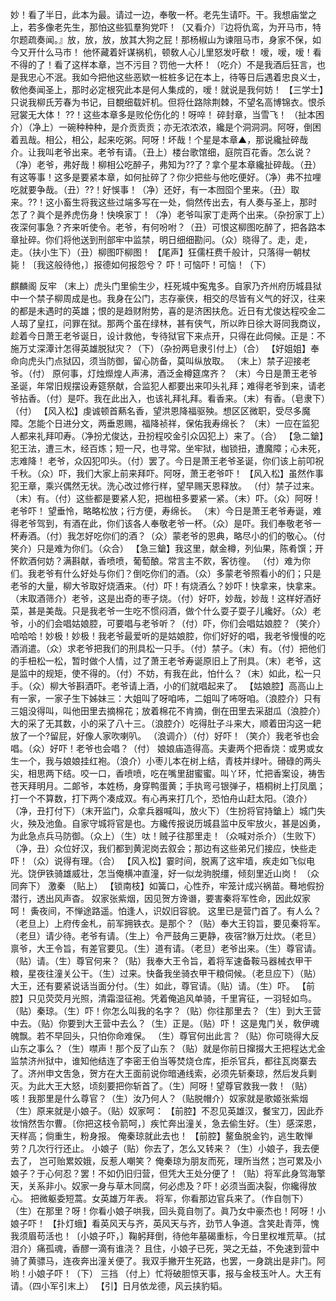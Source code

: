 <!-- { "loadSidebar": true } -->
妙！看了半日，此本为最。请过一边，奉敬一杯。老先生请吓。干。我想庙堂之上，若多像老先生，那怕这些狐羣狗党吓！（又看介）『边将仇鸾，为开马市，特尔题疏奏闻。』放，放，放，放其大狗之屁！那杨椒山为谏阻马市，身家不保，如今又开什么马市！
他怀藏着奸谋祸机，顿敎人心儿里怒发吁欷！
嗳，嗳，嗳！看不得的了！看了这样本章，岂不污目？罚他一大杯！（吃介）不是我酒后狂言，也是我忠心不泯。我如今把他这些恶欵一桩桩多记在本上，待等日后遇着忠良义士，敎他奏闻圣上，那时必定根究此本是何人集成的，嗳！就说是我何妨！
【三学士】只说我柳氏芳春为书记，目覩细载奸机。但将仕路除荆棘，不望名高博锦衣。恨杀冠裳无大体！
??！这些本章多是败伦伤化的！呀啐！
碎封章，当雪飞！
（扯本困介）（净上）一碗种种种，是介贡贡贡；亦无浓浓浓，纔是个洞洞洞。阿呀，倒困着厾哉。相公，相公，起来吃粥。阿呀！坏哉！个星是本章▲，那说纔扯碎哉介。让我叫老爷出来。老爷有请。（丑上）楼台歌馆细，庭院百花香。怎么说？（净）老爷，弗好哉！柳相公吃醉子，弗知为??了？拿个星本章纔扯碎哉。（丑）有这等事！这多是要紧本章，如何扯碎了？你少把些与他吃便好。（净）弗不拉哩吃就要争哉。（丑）??！好悞事！（净）还好，有一本囫囵个里来。（丑）取来。??！这小畜生将我这些过端多写在一处，倘然传出去，有人奏与圣上，那时怎了？眞个是养虎伤身！快唤家丁！（净）老爷叫家丁走两个出来。（杂扮家丁上）夜深何事急？齐来听使令。老爷，有何吩咐？（丑）可恨这柳图吃醉了，把各路本章扯碎。你们将他送到刑部牢中监禁，明日细细勘问。（众）晓得了。走，走，走。（扶小生下）（丑）柳图吓柳图！
【尾声】狂儒枉费千般计，只落得一朝杖毙！〔我这般待他，〕报德如何报怨兮？
吓！可恼吓！可恼！（下）
 
麒麟阁
反牢
（末上）虎头门里偷生少，枉死城中寃鬼多。自家乃齐州府历城县狱中一个禁子柳周成是也。我身在公门，志存豪侠，相交的尽皆有义气的好汉，往来的都是未遇时的英雄；恨的是趋财附势，喜的是济困扶危。近日有尤俊达程咬金二人刼了皇扛，问罪在狱。那两个虽在绿林，甚有侠气，所以昨日徐大哥同我商议，趁着今日萧王老爷诞日，设计救他，专待狱官下来点开，只得在此伺候。正是：不施万丈深潭计怎得英雄脱狱灾？（下）（杂扮两皂隶引付上）（合）
【好姐姐】奉命向虎头门点狱囚，须当防御，留心防备，莫叫纵放取。
（末上）禁子迎接老爷。（付）
原何事，灯烛爃煌人声沸，酒泛金樽筵席齐？
（末）今日是萧王老爷圣诞，年常旧规摆设寿筵祭献，合监犯人都要出来叩头礼拜；难得老爷到来，请老爷拈香。（付）是吓。我在此出入，也该礼拜礼拜。看香来。（末）有香。（皂隶下）（付）
【风入松】虔诚顿首爇名香，望洪恩降福驱殃。想区区微职，受尽多魔障。怎能个日进分文，两垂恩赐，福降祯祥，保佑我寿绵长？
（末）一应在监犯人都来礼拜叩寿。（净扮尤俊达，丑扮程咬金引众囚犯上）来了。（合）
【急二鎗】犯王法，遭三木，经百炼；短一尺，也寻常。坐牢狱，枷锁扭，遭魔障；心未死，志难降！
老爷，众囚犯叩头。（付）罢了。今日是萧王老爷圣诞，你们该上前叩祝千秋。（众）吓，我们大家上前来拜吓。阿呀，萧王老爷吓！
【风入松】虽然作事犯王章，乘兴偶然无状。洗心改过修行样，望早赐天恩释放。
（付）禁子过来。（末）有。（付）这些都是要紧人犯，把枷杻多要紧一紧。（末）吓。（众）阿呀！老爷吓！
望垂怜，略略松放；行方便，寿绵长。
（末）今日是萧王老爷寿诞，难得老爷驾到，有酒在此，你们该各人奉敬老爷一杯。（众）是吓。我们奉敬老爷一杯寿酒。（付）我怎好吃你们的酒？（众）蒙老爷的恩典，略尽小的们的敬心。（付笑介）只是难为你们。（众合）
【急三鎗】我这里，献金樽，列仙果，陈肴馔；开怀飮酒何妨？满斟献，香喷喷，葡萄酿。常言主不飮，客彷徨。
（付）难为你们。我老爷有什么好处与你们？倒吃你们的酒。（众）多蒙老爷照看小的们；只是老爷的大量，柳大爷取好烧酒来。（付）吓！有烧酒么？妙吓！快拿来，快拿来。（末取酒筛介）老爷，这是出奇的枣子烧。（付）好吓，妙哉，妙哉！这样好酒好菜，甚是美哉。只是我老爷一生吃不惯闷酒，做个什么耍子耍子儿纔好。（众）老爷，小的们会唱姑娘腔，可要唱与老爷听？（付）吓，你们会唱姑娘腔？（笑介）哈哈哈！妙极！妙极！我老爷最爱听的是姑娘腔，你们好好的唱，我老爷慢慢的吃酒消遣。（众）求老爷把我们的刑具松一只手。（付）禁子。（末）有。（付）把他们的手杻松一松，暂时做个人情，过了萧王老爷寿诞原旧上了刑具。（末）老爷，这是监中的规矩，使不得的。（付）不妨，有我在此，怕什么？（末）如此，松一只手。（众）柳大爷斟酒吓。老爷请上酒，小的们就唱起来了。
【姑娘腔】高高山上有一家，一家子生下姊妹三：大姐叫了呀咱咘，二姐叫了咘呀咱。（浪腔介）只有三姐没得叫，叫他田里去摘棉花；放着棉花不肯摘，倒在田里去采甜瓜（浪腔介）大的采了无其数，小的采了八十三。（浪腔介）吃得肚子斗来大，顺着田沟这一耙放了一个?留屁，好像人家吹喇叭。
（浪调介）（付）好吓！（笑介）我老爷也会唱。（众）好吓！老爷也会唱？（付）
娘娘庙造得高。夫妻两个把香烧：或男或女生一个，我与娘娘挂红袍。（浪介）小枣儿本在树上结，青枝并绿叶。磆碌的两头尖，相思两下结。咬一口，香喷喷，吃在嘴里甜蜜蜜。叫丫环，忙把香案设，祷吿苍天拜明月。二郞爷，本姓杨，身穿鸭蛋黄；手执弯弓银弹子，梧桐树上打凤凰；打一个不算数，打下两个凑成双。有心再来打几个，恐怕舟山赶太阳。（浪介）
（净，丑打付下）（末开监门，众拿兵器喊叫，放火下）（生扮将官持鎗上）城门失火，殃及池鱼。自家守城将官是也。方纔传报说历城县监中反牢放火，甚是凶勇，为此急点兵马防御。（众上）（生）呔！贼子往那里走！（众喊对杀介）（生败下）（净，丑）众位好汉，我们都到黄泥岗去叙会；那边有这些弟兄们接应，快些走吓！（众）说得有理。（合）
【风入松】霎时间，脱离了这牢墙，疾走如飞似电光。饶伊铁骑雄威壮，怎当俺横冲直潼，好一似龙驹脱缰，倾刻里近山岗！
（众同奔下）
激秦
（贴上）
【锁南枝】如簧口，心性乔，牢笼计成兴祸苗。蓦地假扮潜行，透出风声杳。
奴家张紫烟，因见贺方谗谮，要害秦将军性命，因此奴家呵！
夤夜间，不惮途路遥。怕逢人，识奴旧容貌。
这里已是营门首了。有人么？（老旦上）上府传金札，前军拥铁衣。是那个？（贴）奉大王钧旨，要见秦将军。（老旦）请少待。老爷有请。（生上）令严鼓角三更静，夜宿?貅万灶炊。（老旦）禀爷，大王令旨，有差官要见。（生）道有请。（老旦）老爷出来。（生）尊官请。（贴）请。（生）尊官何来？（贴）我奉大王令旨，着将军速备鞍马器械衣甲干粮，星夜往潼关公干。（生）过来。快备我坐骑衣甲干粮伺候。（老旦应下）（贴）大王，还有要紧说话当面分付。（生）如此，尊官请。（贴）请。（生）吓。
【前腔】只见荧荧月光照，清霜湿征袍。凭着俺追风单骑，千里宵征，一羽轻如鸟。
（贴）秦琼。（生）吓！你怎么叫我的名字？（贴）你往那里去？（生）到大王营中去。（贴）你要到大王营中去么？（生）正是。（贴）吓！
这是鬼门关，敎伊魂魄飘。若不早回头，只怕你命难保。
（生）尊官何出此言？（贴）你可晓得大反山东之事么？（生）噤声！那个反了山东？（贴）就是你前日撺掇大王把程达尤金监禁济州狱中，谁知他结连了李密王伯当等焚烧仓库，拒杀官兵，都往瓦岗寨去了。济州申文吿急，贺方在大王面前说你暗通线索，必须先斩秦琼，然后发兵剿灭。为此大王大怒，顷刻要把你斩首了。（生）阿呀！望尊官救我一救！（贴）咳！我那里是什么尊官？（生）汝乃何人？（贴脱帽介）奴家就是歌姬张紫烟（生）原来就是小娘子。（贴）奴家呵：
【前腔】不忍见英雄汉，餐宝刀，因此乔妆悄然吿尔曹。〔你把这枝令箭呵，〕疾忙奔出潼关，急去偷生好。（生）感深恩，天样高；倘重生，粉身报。
俺秦琼就此去也！
【前腔】鳌鱼脱金钓，逃生敢惮劳？几次行行还止。
小娘子（贴）你去了，怎么又转来？（生）小娘子，我去便去了，
岂可贻累姣娥，反惹人嘲笑？
俺秦琼为朋友而死，理所当然；岂可累及小娘子？于心何忍？罢！不如仍旧归营，但凭大王处分便了！（贴）将军此身驾海擎天，关系非小。奴家一身与草木同腐，何必虑及？吓！必须当面决裂，你纔得放心。
把微躯委短蒿。女英雄万年表。
将军，你看那边官兵来了。（作自刎下）（生）在那里？呀！你看小娘子哄我，回头竟自刎了。眞乃女中豪杰也！阿呀！小娘子吓！
【扑灯蛾】看英风天与齐，英风天与齐，劲节人争道。含笑赴青萍，愧我须眉苟活也！〔小娘子吓，〕鞠躬拜倒，待他年墓碣重标，今日里权堆荒草。（拭泪介）痛孤魂，香醪一滴有谁浇？
且住，小娘子已死，哭之无益，不免速到营中骑了黄骠马，连夜奔出潼关便了。我双手撇开生死路，也罢，一身跳出是非门。阿哟！小娘子吓！（下）
三挡
（付上）忙将破胆惊天事，报与金枝玉叶人。大王有请。（四小军引末上）
【引】日月依龙德，风云挟豹韬。
